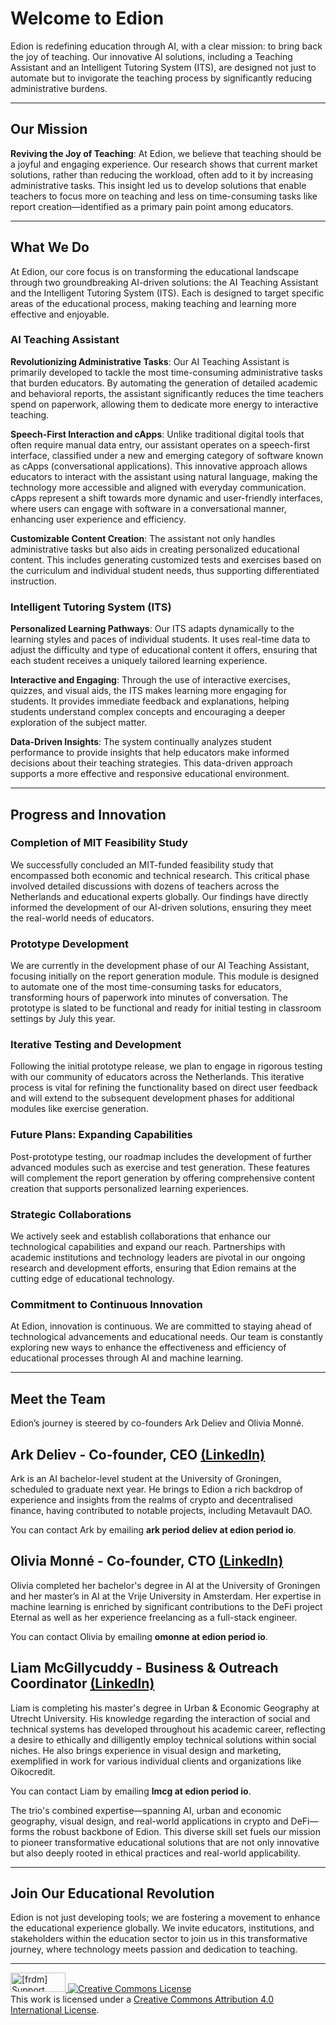 # Welcome to Edion

Edion is redefining education through AI, with a clear mission: to bring back the joy of teaching. Our innovative AI solutions, including a Teaching Assistant and an Intelligent Tutoring System (ITS), are designed not just to automate but to invigorate the teaching process by significantly reducing administrative burdens.

---

## Our Mission

**Reviving the Joy of Teaching**: At Edion, we believe that teaching should be a joyful and engaging experience. Our research shows that current market solutions, rather than reducing the workload, often add to it by increasing administrative tasks. This insight led us to develop solutions that enable teachers to focus more on teaching and less on time-consuming tasks like report creation—identified as a primary pain point among educators.

---

## What We Do

At Edion, our core focus is on transforming the educational landscape through two groundbreaking AI-driven solutions: the AI Teaching Assistant and the Intelligent Tutoring System (ITS). Each is designed to target specific areas of the educational process, making teaching and learning more effective and enjoyable.

### AI Teaching Assistant

**Revolutionizing Administrative Tasks**: Our AI Teaching Assistant is primarily developed to tackle the most time-consuming administrative tasks that burden educators. By automating the generation of detailed academic and behavioral reports, the assistant significantly reduces the time teachers spend on paperwork, allowing them to dedicate more energy to interactive teaching.

**Speech-First Interaction and cApps**: Unlike traditional digital tools that often require manual data entry, our assistant operates on a speech-first interface, classified under a new and emerging category of software known as cApps (conversational applications). This innovative approach allows educators to interact with the assistant using natural language, making the technology more accessible and aligned with everyday communication. cApps represent a shift towards more dynamic and user-friendly interfaces, where users can engage with software in a conversational manner, enhancing user experience and efficiency.

**Customizable Content Creation**: The assistant not only handles administrative tasks but also aids in creating personalized educational content. This includes generating customized tests and exercises based on the curriculum and individual student needs, thus supporting differentiated instruction.

### Intelligent Tutoring System (ITS)

**Personalized Learning Pathways**: Our ITS adapts dynamically to the learning styles and paces of individual students. It uses real-time data to adjust the difficulty and type of educational content it offers, ensuring that each student receives a uniquely tailored learning experience.

**Interactive and Engaging**: Through the use of interactive exercises, quizzes, and visual aids, the ITS makes learning more engaging for students. It provides immediate feedback and explanations, helping students understand complex concepts and encouraging a deeper exploration of the subject matter.

**Data-Driven Insights**: The system continually analyzes student performance to provide insights that help educators make informed decisions about their teaching strategies. This data-driven approach supports a more effective and responsive educational environment.

---

## Progress and Innovation

### Completion of MIT Feasibility Study
We successfully concluded an MIT-funded feasibility study that encompassed both economic and technical research. This critical phase involved detailed discussions with dozens of teachers across the Netherlands and educational experts globally. Our findings have directly informed the development of our AI-driven solutions, ensuring they meet the real-world needs of educators.

### Prototype Development
We are currently in the development phase of our AI Teaching Assistant, focusing initially on the report generation module. This module is designed to automate one of the most time-consuming tasks for educators, transforming hours of paperwork into minutes of conversation. The prototype is slated to be functional and ready for initial testing in classroom settings by July this year.

### Iterative Testing and Development
Following the initial prototype release, we plan to engage in rigorous testing with our community of educators across the Netherlands. This iterative process is vital for refining the functionality based on direct user feedback and will extend to the subsequent development phases for additional modules like exercise generation.

### Future Plans: Expanding Capabilities
Post-prototype testing, our roadmap includes the development of further advanced modules such as exercise and test generation. These features will complement the report generation by offering comprehensive content creation that supports personalized learning experiences.

### Strategic Collaborations
We actively seek and establish collaborations that enhance our technological capabilities and expand our reach. Partnerships with academic institutions and technology leaders are pivotal in our ongoing research and development efforts, ensuring that Edion remains at the cutting edge of educational technology.

### Commitment to Continuous Innovation
At Edion, innovation is continuous. We are committed to staying ahead of technological advancements and educational needs. Our team is constantly exploring new ways to enhance the effectiveness and efficiency of educational processes through AI and machine learning.

---

## Meet the Team
Edion’s journey is steered by co-founders Ark Deliev and Olivia Monné.

## Ark Deliev - Co-founder, CEO  [(LinkedIn)](https://www.linkedin.com/in/arkdeliev/)
Ark is an AI bachelor-level student at the University of Groningen, scheduled to graduate next year. He brings to Edion a rich backdrop of experience and insights from the realms of crypto and decentralised finance, having contributed to notable projects, including Metavault DAO.

You can contact Ark by emailing **ark period deliev at edion period io**.

## Olivia Monné - Co-founder, CTO  [(LinkedIn)](https://www.linkedin.com/in/olivia-monne/)
Olivia completed her bachelor's degree in AI at the University of Groningen and her master’s in AI at the Vrije University in Amsterdam. Her expertise in machine learning is enriched by significant contributions to the DeFi project Eternal as well as her experience freelancing as a full-stack engineer. 

You can contact Olivia by emailing **omonne at edion period io**.

## Liam McGillycuddy - Business & Outreach Coordinator  [(LinkedIn)](https://www.linkedin.com/in/liam-mcgillycuddy-65b2a01ba/)
Liam is completing his master's degree in Urban & Economic Geography at Utrecht University. His knowledge regarding the interaction of social and technical systems has developed throughout his academic career, reflecting a desire to ethically and dilligently employ technical solutions within social niches. He also brings experience in visual design and marketing, exemplified in work for various individual clients and organizations like Oikocredit.

You can contact Liam by emailing **lmcg at edion period io**.

The trio's combined expertise—spanning AI, urban and economic geography, visual design, and real-world applications in crypto and DeFi—forms the robust backbone of Edion. This diverse skill set fuels our mission to pioneer transformative educational solutions that are not only innovative but also deeply rooted in ethical practices and real-world applicability.

---

## Join Our Educational Revolution

Edion is not just developing tools; we are fostering a movement to enhance the educational experience globally. We invite educators, institutions, and stakeholders within the education sector to join us in this transformative journey, where technology meets passion and dedication to teaching.

---
<a href="http://www.softwarefreedom.org/">
<img src="http://www.softwarefreedom.org/img/support-sflc.png" alt="[frdm] Support SFLC" height="31" width="88" border="0" title="Software Freedom Law Center" />
</a>
<a rel="license" href="http://creativecommons.org/licenses/by/4.0/"><img alt="Creative Commons License" style="border-width:0" src="https://i.creativecommons.org/l/by/4.0/88x31.png" /></a><br />This work is licensed under a <a rel="license" href="http://creativecommons.org/licenses/by/4.0/">Creative Commons Attribution 4.0 International License</a>.
